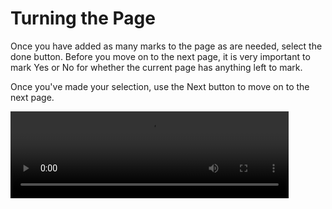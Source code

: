 # Turning the Page

Once you have added as many marks to the page as are needed, select the done button. Before you move on to the next page, it is very important to mark Yes or No for whether the current page has anything left to mark.

Once you've made your selection, use the Next button to move on to the next page.


<div class="video-wrapper">
  <video width="445" height="138.7" loop autoplay src="/images/left_to_mark.mp4"></video>
</div>
